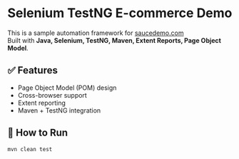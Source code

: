 # Selenium TestNG E-commerce Demo

This is a sample automation framework for [saucedemo.com](https://www.saucedemo.com)  
Built with **Java, Selenium, TestNG, Maven, Extent Reports, Page Object Model**.

## ✅ Features
- Page Object Model (POM) design
- Cross-browser support
- Extent reporting
- Maven + TestNG integration

## 🚀 How to Run
```bash
mvn clean test
